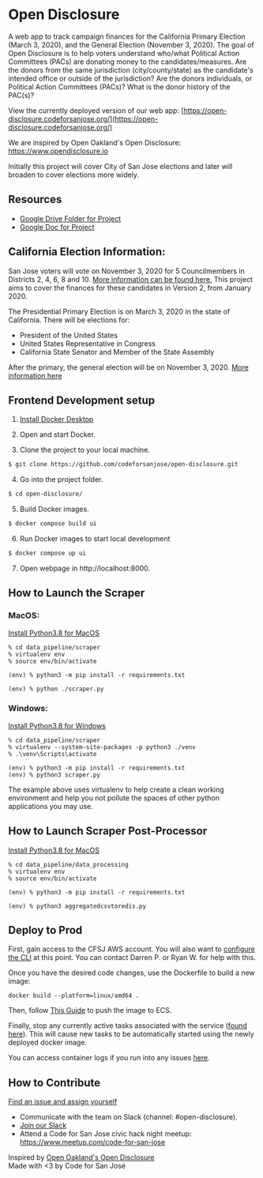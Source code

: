 # Open Disclosure

A web app to track campaign finances for the California Primary Election (March 3, 2020),
and the General Election (November 3, 2020). The goal of Open Disclosure is to help voters
understand who/what Political Action Committees (PACs) are donating money to the candidates/measures.
Are the donors from the same jurisdiction (city/county/state) as the candidate's intended office or
outside of the jurisdiction? Are the donors individuals, or Political Action Committees (PACs)? What
is the donor history of the PAC(s)?

View the currently deployed version of our web app: 
[https://open-disclosure.codeforsanjose.org/](https://open-disclosure.codeforsanjose.org/)

We are inspired by Open Oakland's Open Disclosure: https://www.opendisclosure.io

Initially this project will cover City of San Jose elections and later will broaden to cover elections more widely.

## Resources
- [Google Drive Folder for Project](https://drive.google.com/drive/u/0/folders/1OuialqdlG-dC_ulXTemSH7Y3uHOJQDvd)
- [Google Doc for Project](https://docs.google.com/document/d/1F9FoelkKFdi4j7b3ksXITHb9vfCoUpca3oxCMPaM9lo/edit?usp=sharing)

## California Election Information:

San Jose voters will vote on November 3, 2020 for 5 Councilmembers in Districts 2, 4, 6, 8 and 10.
[More information can be found here.](https://www.sanjoseca.gov/your-government/appointees/city-clerk/elections/2020-elections)
This project aims to cover the finances for these candidates in Version 2, from January 2020.

The Presidential Primary Election is on March 3, 2020 in the state of California. There will be elections for:

- President of the United States
- United States Representative in Congress
- California State Senator and Member of the State Assembly

After the primary, the general election will be on November 3, 2020.
[More information here](https://www.sos.ca.gov/elections/upcoming-elections/general-election-november-3-2020/)


## Frontend Development setup

1. [Install Docker Desktop](https://www.docker.com/products/docker-desktop)

2. Open and start Docker.

3. Clone the project to your local machine.

```sh
$ git clone https://github.com/codeforsanjose/open-disclosure.git
```

4. Go into the project folder.

```sh
$ cd open-disclosure/
```

5. Build Docker images.

```sh
$ docker compose build ui
```

6. Run Docker images to start local development

```sh
$ docker compose up ui
```

7. Open webpage in http://localhost:8000.


## How to Launch the Scraper

### MacOS:

[Install Python3.8 for MacOS](https://docs.python-guide.org/starting/install3/osx/)

```
% cd data_pipeline/scraper
% virtualenv env
% source env/bin/activate

(env) % python3 -m pip install -r requirements.txt

(env) % python ./scraper.py
```

### Windows:

[Install Python3.8 for Windows](https://phoenixnap.com/kb/how-to-install-python-3-windows)

```
% cd data_pipeline/scraper
% virtualenv --system-site-packages -p python3 ./venv
% .\venv\Scripts\activate

(env) % python3 -m pip install -r requirements.txt
(env) % python3 scraper.py
```

The example above uses virtualenv to help create a clean working environment and help you not pollute the spaces
of other python applications you may use.

## How to Launch Scraper Post-Processor

[Install Python3.8 for MacOS](https://docs.python-guide.org/starting/install3/osx/)

```
% cd data_pipeline/data_processing
% virtualenv env
% source env/bin/activate

(env) % python3 -m pip install -r requirements.txt

(env) % python3 aggregatedcsvtoredis.py
```

## Deploy to Prod

First, gain access to the CFSJ AWS account. You will also want to [configure the CLI](https://docs.aws.amazon.com/cli/latest/userguide/cli-configure-files.html) at this point.  You can contact Darren P. or Ryan W. for help with this.

Once you have the desired code changes, use the Dockerfile to build a new image:
```
docker build --platform=linux/amd64 .
```
Then, follow [This Guide](https://us-west-2.console.aws.amazon.com/ecr/repositories/private/253016134262/open-disclosure-frontend-prod?region=us-west-2) to push the image to ECS.

Finally, stop any currently active tasks associated with the service ([found here](https://us-west-2.console.aws.amazon.com/ecs/home?region=us-west-2#/clusters/multi-tenant-prod/services/open-disclosure-frontend-prod/tasks)).  This will cause new tasks to be automatically started using the newly deployed docker image.

You can access container logs if you run into any issues [here](https://us-west-2.console.aws.amazon.com/cloudwatch/home?region=us-west-2#logsV2:log-groups).


## How to Contribute

[Find an issue and assign yourself](https://github.com/codeforsanjose/open-disclosure/issues)

- Communicate with the team on Slack (channel: #open-disclosure).
- [Join our Slack](https://join.slack.com/t/codeforsanjose/shared_invite/zt-iwnx99kh-motBC0J47O8ItlR3zjAIBA)
- Attend a Code for San Jose civic hack night meetup: https://www.meetup.com/code-for-san-jose

Inspired by [Open Oakland's Open Disclosure](https://www.opendisclosure.io/)  
Made with <3 by Code for San José

